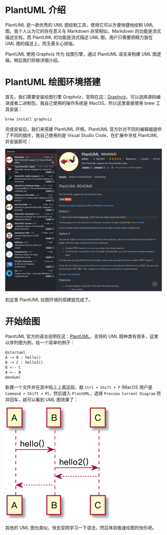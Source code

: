 <!--
@key 32
@title 使用 PlantUML 享受流式绘图
@date 2021-2-10
@labels Tools Tips
@description PlantUML 是一款优秀的 UML 图绘制工具，PlantUML 的存在意义类似于 Markdown，可以流式描述 UML 图。
-->

# PlantUML 介绍

PlantUML 是一款优秀的 UML 图绘制工具，使用它可以方便快捷地绘制 UML 图。我个人认为它的存在意义与 Markdown 非常相似，Markdown 的功能是流式描述文档，而 PlantUML 的功能是流式描述 UML 图，用户只需要把精力放在 UML 图的描述上，而无需关心排版。

PlantUML 使用 Graphviz 作为 绘图引擎，通过 PlantUML 语言来构建 UML 图逻辑，稍后我们将做详细介绍。

# PlantUML 绘图环境搭建

首先，我们需要安装绘图引擎 Graphviz，官网在这：[Graphviz](https://www.graphviz.org/download/)，可以选择源码编译或者二进制包，我自己使用的操作系统是 MacOS，所以这里直接使用 brew 工具安装：

```shell
brew install graphviz
```

完成安装后，我们来搭建 PlantUML 环境，PlantUML 官方针对不同的编辑器提供了不同的插件，我自己使用的是 Visual Studio Code，在扩展中寻找 PlantUML 并安装即可：

![PlantUML Extension](../../img/50.png)

到这里 PlantUML 绘图环境的搭建就完成了。

# 开始绘图

PlantUML 官方的语法说明在这：[PlantUML](https://plantuml.com/zh/)，支持的 UML 图种类有很多，这里以序列图为例，给一个简单的例子：

```
@startuml
A -> B : hello()
B -> C : hello2()
B <-- C
A <-- B
@enduml
```

新建一个文件并在其中贴上上面这段，敲 `Ctrl + Shift + P` (MacOS 用户是 `Command + Shift + P`)，然后键入 `PlantUML`，选择 `Preview Current Diagram` 项并回车，就可以看到 UML 图效果了：

![Preview](../../img/51.png)

其他的 UML 图也类似，快去官网学习一下语法，然后体验极速绘图的快乐吧。
